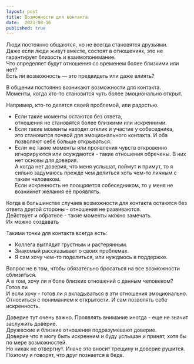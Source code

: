 ```yaml
---
layout: post
title: Возможности для контакта
date:  2023-08-16
published: true
---
```

Люди постоянно общаются, но не всегда становятся друзьями.\
Даже если люди живут вместе, состоят в отношениях, это не гарантирует близость и взаимопонимание.\
Что определяет будут отношения со временем более близкими или нет?\
Есть ли возможность — это предвидеть или даже влиять?

В общении постоянно возникают возможности для контакта.\
Моменты, когда кто-то становится чуть более эмоционально открыт.

Например, кто-то делятся своей проблемой, или радостью.
* Если такие моменты остаются без ответа,\
отношения не становятся более близкими или искренними.
* Если такие моменты находят отклик и участие у собеседника,\
это становится почвой для эмоционального контакта. И оба позволяют себе больше открываться.
* Если же такие моменты или проявления чувств откровенно игнорируются или осуждаются - такие отношения обречены.
В них нет основы для доверия.\
А когда нет доверия, что меня услышат, поймут и примут, то я сильно задумаюсь прежде чем делиться хоть чем-то личным с таким человеком.\
Если искренность не поощряется собеседником, то у меня не возникнет желания её проявлять.

Когда в большинстве случаев возможности для контакта остаются без ответа другой стороны - отношения не развиваются.\
Действует и обратное - такие моменты можно замечать.\
Их можно создавать

Такими точки для контакта всегда есть:
* Коллега выглядит грустным и растерянным.
* Знакомый рассказывает о своих проблемах.
* Я сам хочу чем-то поделиться, или нуждаюсь в поддержке.

Вопрос не в том, чтобы обязательно бросаться на все возможности сблизиться.\
А в том, хочу ли я боле близких отношений с данным человеком?\
Готов ли\
И если хочу - готов ли я вкладываться в эти отношения эмоционально. Относиться с пониманием к открытости. И сам позволять себе искренность.

Доверие тут очень важно. Проявлять внимание иногда - еще не значит заслужить доверие.\
Дружеские и близкие отношения подразумевают доверие.\
Доверие что я могу быть искренним и буду услышан и принят, хотя бы по мере возможностей.\
Но никак не отвергнут. Иначе это вносит трещину и доверие рушится.\
Поэтому и говорят, что друг познается в беде.
